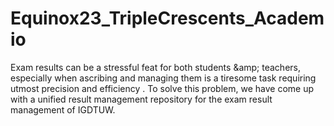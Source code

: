 # Equinox23_TripleCrescents_Academio
Exam results can be a stressful feat for both students &amp;amp; teachers, especially when ascribing and managing them is a tiresome task requiring utmost precision and efficiency . To solve this problem, we have come up with a unified result management repository for the exam result management of IGDTUW.
